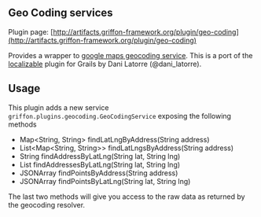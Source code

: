 
Geo Coding services
-------------------

Plugin page: [http://artifacts.griffon-framework.org/plugin/geo-coding](http://artifacts.griffon-framework.org/plugin/geo-coding)


Provides a wrapper to [google maps geocoding service][1]. This is a port of the
[localizable][2] plugin for Grails by Dani Latorre (@dani_latorre).

Usage
----
This plugin adds a new service `griffon.plugins.geocoding.GeoCodingService`
exposing the following methods

 * Map<String, String> findLatLngByAddress(String address)
 * List<Map<String, String>> findLatLngsByAddress(String address)
 * String findAddressByLatLng(String lat, String lng)
 * List<String> findAddressesByLatLng(String lat, String lng)
 * JSONArray findPointsByAddress(String address)
 * JSONArray findPointsByLatLng(String lat, String lng)

The last two methods will give you access to the raw data as returned by the
geocoding resolver.

[1]: https://developers.google.com/maps/documentation/javascript/geocoding
[2]: http://grails.org/plugin/localizable
[3]: https://twitter.com/dani_latorre

